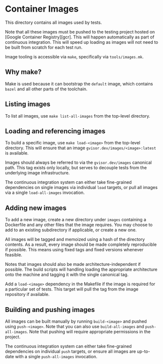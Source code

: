 # Container Images

This directory contains all images used by tests.

Note that all these images must be pushed to the testing project hosted on
[Google Container Registry][gcr]. This will happen automatically as part of
continuous integration. This will speed up loading as images will not need to be
built from scratch for each test run.

Image tooling is accessible via `make`, specifically via `tools/images.mk`.

## Why make?

Make is used because it can bootstrap the `default` image, which contains
`bazel` and all other parts of the toolchain.

## Listing images

To list all images, use `make list-all-images` from the top-level directory.

## Loading and referencing images

To build a specific image, use `make load-<image>` from the top-level directory.
This will ensure that an image `gvisor.dev/images/<image>:latest` is available.

Images should always be referred to via the `gvisor.dev/images` canonical path.
This tag exists only locally, but serves to decouple tests from the underlying
image infrastructure.

The continuous integration system can either take fine-grained dependencies on
single images via individual `load` targets, or pull all images via a single
`load-all-images` invocation.

## Adding new images

To add a new image, create a new directory under `images` containing a
Dockerfile and any other files that the image requires. You may choose to add to
an existing subdirectory if applicable, or create a new one.

All images will be tagged and memoized using a hash of the directory contents.
As a result, every image should be made completely reproducible if possible.
This means using fixed tags and fixed versions whenever feasible.

Notes that images should also be made architecture-independent if possible. The
build scripts will handling loading the appropriate architecture onto the
machine and tagging it with the single canonical tag.

Add a `load-<image>` dependency in the Makefile if the image is required for a
particular set of tests. This target will pull the tag from the image repository
if available.

## Building and pushing images

All images can be built manually by running `build-<image>` and pushed using
`push-<image>`. Note that you can also use `build-all-images` and
`push-all-images`. Note that pushing will require appropriate permissions in the
project.

The continuous integration system can either take fine-grained dependencies on
individual `push` targets, or ensure all images are up-to-date with a single
`push-all-images` invocation.
